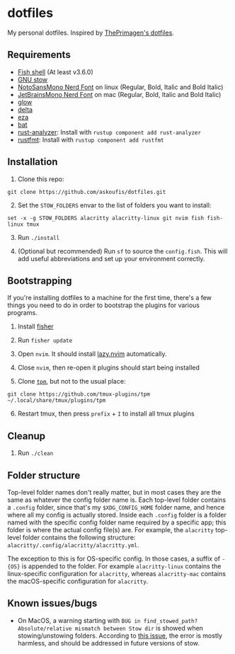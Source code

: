 # dotfiles

My personal dotfiles.
Inspired by [ThePrimagen's dotfiles].

[theprimagen's dotfiles]: https://github.com/ThePrimeagen/.dotfiles

## Requirements

- [Fish shell] (At least v3.6.0)
- [GNU stow]
- [NotoSansMono Nerd Font][nerd fonts] on linux (Regular, Bold, Italic and Bold Italic)
- [JetBrainsMono Nerd Font][nerd fonts] on mac (Regular, Bold, Italic and Bold Italic)
- [glow]
- [delta]
- [eza]
- [bat]
- [rust-analyzer]: Install with `rustup component add rust-analyzer`
- [rustfmt]: Install with `rustup component add rustfmt`

[fish shell]: https://fishshell.com/
[gnu stow]: https://www.gnu.org/software/stow/
[nerd fonts]: https://www.nerdfonts.com/font-downloads
[glow]: https://github.com/charmbracelet/glow
[delta]: https://github.com/dandavison/delta
[eza]: https://github.com/SEEK-Jobs/metropolis/pull/3248
[bat]: https://github.com/SEEK-Jobs/metropolis/pull/3248
[rust-analyzer]: https://github.com/rust-lang/rust-analyzer
[rustfmt]: https://github.com/rust-lang/rustfmt

## Installation

1. Clone this repo:

```fish
git clone https://github.com/askoufis/dotfiles.git
```

2. Set the `STOW_FOLDERS` envar to the list of folders you want to install:

```fish
set -x -g STOW_FOLDERS alacritty alacritty-linux git nvim fish fish-linux tmux
```

3. Run `./install`

4. (Optional but recommended) Run `sf` to source the `config.fish`. This will add useful abbreviations and set up your environment correctly.

## Bootstrapping

If you're installing dotfiles to a machine for the first time, there's a few things you need to do in order to bootstrap the plugins for various programs.

1. Install [fisher]

2. Run `fisher update`

3. Open `nvim`. It should install [lazy.nvim] automatically.

4. Close `nvim`, then re-open it plugins should start being installed

5. Clone [`tpm`], but not to the usual place:

```fish
git clone https://github.com/tmux-plugins/tpm ~/.local/share/tmux/plugins/tpm
```

[fisher]: https://github.com/jorgebucaran/fisher
[lazy.nvim]: https://github.com/folke/lazy.nvim
[`tpm`]: https://github.com/tmux-plugins/tpm

6. Restart tmux, then press `prefix` + `I` to install all tmux plugins

## Cleanup

1. Run `./clean`

## Folder structure

Top-level folder names don't really matter, but in most cases they are the same as whatever the config folder name is.
Each top-level folder contains a `.config` folder, since that's my `$XDG_CONFIG_HOME` folder name, and hence where all my config is actually stored.
Inside each `.config` folder is a folder named with the specific config folder name required by a specific app; this folder is where the actual config file(s) are.
For example, the `alacritty` top-level folder contains the following structure: `alacritty/.config/alacritty/alacritty.yml`.

The exception to this is for OS-specific config.
In those cases, a suffix of `-{OS}` is appended to the folder.
For example `alacritty-linux` contains the linux-specific configuration for `alacritty`, whereas `alacritty-mac` contains the macOS-specific configuration for `alacritty`.

## Known issues/bugs

- On MacOS, a warning starting with `BUG in find_stowed_path? Absolute/relative mismatch between Stow dir` is showed when stowing/unstowing folders. According to [this issue], the error is mostly harmless, and should be addressed in future versions of stow.

[this issue]: https://github.com/aspiers/stow/issues/65
